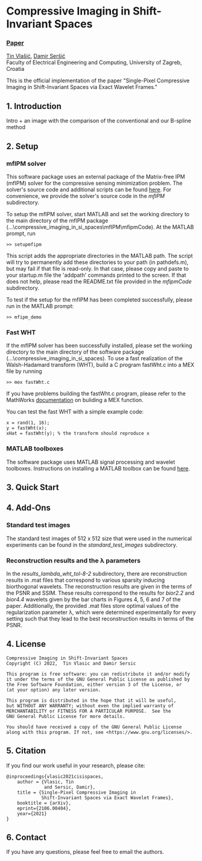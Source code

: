 # Compressive Imaging in Shift-Invariant Spaces

### [Paper](https://arxiv.org/abs/2106.00404)

[Tin Vlašić](https://www.fer.unizg.hr/en/tin.vlasic), [Damir Seršić](https://www.fer.unizg.hr/en/damir.sersic) <br>
Faculty of Electrical Engineering and Computing, University of Zagreb, Croatia

This is the official implementation of the paper "Single-Pixel Compressive Imaging in Shift-Invariant Spaces via Exact Wavelet Frames."

## 1. Introduction
Intro + an image with the comparison of the conventional and our B-spline method

## 2. Setup
### mfIPM solver
This software package uses an external package of the Matrix-free IPM (mfIPM) solver for the compressive sensing minimization problem. The solver's source code and additional scripts can be found [here](https://www.maths.ed.ac.uk/ERGO/mfipmcs/). For convenience, we provide the solver's source code in the _mfIPM_ subdirectory.

To setup the mfIPM solver, start MATLAB and set the working directory to the main directory of the mfIPM package (...\compressive_imaging_in_si_spaces\mfIPM\mfipmCode). At the MATLAB prompt, run
```
>> setupmfipm
```
This script adds the appropriate directories in the MATLAB path. The script will try to permanently add these directories to your path (in pathdefs.m), but may fail if that file is read-only. In that case, please copy and paste to your startup.m file the 'addpath' commands printed to the screen. If that does not help, please read the README.txt file provided in the _mfipmCode_ subdirectory.

To test if the setup for the mfIPM has been completed successfully, please run in the MATLAB prompt:
```
>> mfipm_demo
```
### Fast WHT
If the mfIPM solver has been successfully installed, please set the working directory to the main directory of the software package (...\compressive_imaging_in_si_spaces). To use a fast realization of the Walsh-Hadamard transform (WHT), build a C program fastWht.c into a MEX file by running
```
>> mex fastWht.c
```
If you have problems building the fastWht.c program, please refer to the MathWorks [documentation](https://ch.mathworks.com/help/matlab/ref/mex.html) on buliding a MEX function.

You can test the fast WHT with a simple example code:
```
x = rand(1, 16);
y = fastWht(x);
xHat = fastWht(y); % the transform should reproduce x
```

### MATLAB toolboxes
The software package uses MATLAB signal processing and wavelet toolboxes. Instructions on installing a MATLAB toolbox can be found [here](https://www.mathworks.com/products/matlab/add-on-explorer.html).

## 3. Quick Start


## 4. Add-Ons
### Standard test images
The standard test images of 512 x 512 size that were used in the numerical experiments can be found in the _standard_test_images_ subdirectory.

### Reconstruction results and the λ parameters
In the _results_lambda_wht_tol-8-2_ subdirectory, there are reconstruction results in .mat files that correspond to various sparsity inducing biorthogonal wavelets. The reconstruction results are given in the terms of the PSNR and SSIM. These results correspond to the results for _bior2.2_ and _bior4.4_ wavelets given by the bar charts in Figures 4, 5, 6 and 7 of the paper. Additionally, the provided .mat files store optimal values of the regularization parameter λ, which were determined experimentally for every setting such that they lead to the best reconstruction results in terms of the PSNR.



## 4. License
```
Compressive Imaging in Shift-Invariant Spaces
Copyright (C) 2022,  Tin Vlasic and Damir Sersic

This program is free software: you can redistribute it and/or modify
it under the terms of the GNU General Public License as published by
the Free Software Foundation, either version 3 of the License, or
(at your option) any later version.

This program is distributed in the hope that it will be useful,
but WITHOUT ANY WARRANTY; without even the implied warranty of
MERCHANTABILITY or FITNESS FOR A PARTICULAR PURPOSE.  See the
GNU General Public License for more details.

You should have received a copy of the GNU General Public License
along with this program. If not, see <https://www.gnu.org/licenses/>.
```

## 5. Citation
If you find our work useful in your research, please cite:
```
@inproceedings{vlasic2021cisispaces,
    author = {Vlasic, Tin
              and Sersic, Damir},
    title = {Single-Pixel Compressive Imaging in
             Shift-Invariant Spaces via Exact Wavelet Frames},
    booktitle = {arXiv},
    eprint={2106.00404},
    year={2021}
}
```

## 6. Contact
If you have any questions, please feel free to email the authors.
